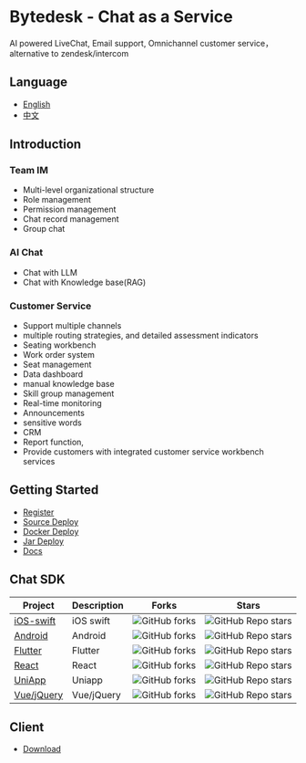 <!--
 * @Author: jackning 270580156@qq.com
 * @Date: 2024-06-05 09:43:27
 * @LastEditors: jackning 270580156@qq.com
 * @LastEditTime: 2024-12-27 12:17:26
 * @Description: bytedesk.com https://github.com/Bytedesk/bytedesk
 *   Please be aware of the BSL license restrictions before installing Bytedesk IM – 
 *  selling, reselling, or hosting Bytedesk IM as a service is a breach of the terms and automatically terminates your rights under the license. 
 *  仅支持企业内部员工自用，严禁私自用于销售、二次销售或者部署SaaS方式销售 
 *  Business Source License 1.1: https://github.com/Bytedesk/bytedesk/blob/main/LICENSE 
 *  contact: 270580156@qq.com 
 *  联系：270580156@qq.com
 * Copyright (c) 2024 by bytedesk.com, All Rights Reserved. 
-->
# Bytedesk - Chat as a Service

AI powered LiveChat, Email support, Omnichannel customer service，alternative to zendesk/intercom

## Language

- [English](./README.md)
- [中文](./README.zh.md)

## Introduction

### Team IM

- Multi-level organizational structure
- Role management
- Permission management
- Chat record management
- Group chat

### AI Chat

- Chat with LLM
- Chat with Knowledge base(RAG)

### Customer Service

- Support multiple channels
- multiple routing strategies, and detailed assessment indicators
- Seating workbench
- Work order system
- Seat management
- Data dashboard
- manual knowledge base
- Skill group management
- Real-time monitoring
- Announcements
- sensitive words
- CRM
- Report function,
- Provide customers with integrated customer service workbench services

## Getting Started

- [Register](https://www.weiyuai.cn/admin/)
- [Source Deploy](https://www.weiyuai.cn/docs/zh-CN/docs/deploy/source)
- [Docker Deploy](https://www.weiyuai.cn/docs/zh-CN/docs/deploy/docker)
- [Jar Deploy](https://www.weiyuai.cn/docs/zh-CN/docs/deploy/jar)
- [Docs](https://www.weiyuai.cn/docs/)

<!-- ## Preview

### Admin

| team | service | ai |
| :----------: | :----------: | :----------: |
| <img src="./images/admin/team.png" width="250"> | <img src="./images/admin/service.png" width="250"> | <img src="./images/admin/ai.png" width="250"> |

## [Desktop](https://github.com/Bytedesk/bytedesk-desktop)

| login | chat | contact | setting |
| :----------: | :----------: | :----------: | :----------: |
| <img src="./images/pc/login2.png" width="100"><img src="./images/pc/switch.png" width="100"> | <img src="./images/pc/chat.png" width="250"> | <img src="./images/pc/contact.png" width="250"> | <img src="./images/pc/setting.png" width="250"> |

| chat-ai | chat-cs | chat-userinfo |
| :----------: | :----------: | :----------: |
| <img src="./images/pc/chat-ai.png" width="250">| <img src="./images/pc/chat-cs.png" width="250"> | <img src="./images/pc/chat-userinfo.png" width="250"> | -->

<!-- ## [Mobile](https://github.com/Bytedesk/bytedesk-mobile)

- [github](https://github.com/Bytedesk/bytedesk-mobile) -->

<!-- ## [Web Chat](https://github.com/bytedesk/bytedesk-react)

- [github](https://github.com/Bytedesk/bytedesk-react) -->

<!-- | custom button color |  custom button left | custom button margin | custom iframe margin |
| :----------: | :----------: | :----------:  | :----------: |
| <img src="./images/visitor-web/button-color.png" width="250"> | <img src="./images/visitor-web/button-left.png" width="250"> | <img src="./images/visitor-web/button-margin.png" width="250"> | <img src="./images/visitor-web/iframe-margin.png" width="250"> |

| custom iframe width |  chat full window | chat iframe window | chat embed window |
| :----------: | :----------: | :----------:  | :----------: |
| <img src="./images/visitor-web/iframe-width.png" width="250"> | <img src="./images/visitor-web/chat-full.png" width="250"> | <img src="./images/visitor-web/chat-iframe.png" width="250"> | <img src="./images/visitor-web/chat-embed.png" width="250"> | -->

## Chat SDK

| Project     | Description           | Forks          | Stars             |
|-------------|-----------------------|----------------|-------------------|
| [iOS-swift](https://github.com/bytedesk/bytedesk-swift) | iOS swift  | ![GitHub forks](https://img.shields.io/github/forks/bytedesk/bytedesk-swift) | ![GitHub Repo stars](https://img.shields.io/github/stars/Bytedesk/bytedesk-swift)                 |
| [Android](https://github.com/bytedesk/bytedesk-android) | Android | ![GitHub forks](https://img.shields.io/github/forks/bytedesk/bytedesk-android) | ![GitHub Repo stars](https://img.shields.io/github/stars/bytedesk/bytedesk-android)  |
| [Flutter](https://github.com/bytedesk/bytedesk-flutter) | Flutter | ![GitHub forks](https://img.shields.io/github/forks/bytedesk/bytedesk-flutter)| ![GitHub Repo stars](https://img.shields.io/github/stars/bytedesk/bytedesk-flutter) |
| [React](https://github.com/bytedesk/bytedesk-react) | React | ![GitHub forks](https://img.shields.io/github/forks/bytedesk/bytedesk-react) | ![GitHub Repo stars](https://img.shields.io/github/stars/bytedesk/bytedesk-react) |
| [UniApp](https://github.com/bytedesk/bytedesk-uniapp) | Uniapp | ![GitHub forks](https://img.shields.io/github/forks/bytedesk/bytedesk-uniapp) | ![GitHub Repo stars](https://img.shields.io/github/stars/bytedesk/bytedesk-uniapp) |
| [Vue/jQuery](https://github.com/bytedesk/bytedesk-web) | Vue/jQuery | ![GitHub forks](https://img.shields.io/github/forks/bytedesk/bytedesk-web) | ![GitHub Repo stars](https://img.shields.io/github/stars/bytedesk/bytedesk-web) |

## Client

- [Download](https://www.weiyuai.cn/download.html)
<!-- - [Windows](https://www.weiyuai.cn/download.html) -->
<!-- - [Mac](https://www.weiyuai.cn/download.html) -->
<!-- - [Linux](https://www.weiyuai.cn/download.html) -->
<!-- - [Android](https://www.weiyuai.cn/download.html) -->
<!-- - [IOS](https://www.weiyuai.cn/download.html) -->

<!-- ## Dev Stack -->
<!-- - [sofaboot](https://github.com/sofastack/sofa-boot/blob/master/README_ZH.md) for im server -->
<!-- - [springboot-3.x for im server](https://github.com/Bytedesk/bytedesk) -->
<!-- - [python for ai](https://github.com/Bytedesk/bytedesk-ai) -->
<!-- - [react for web](https://github.com/Bytedesk/bytedesk-react) -->
<!-- - [flutter for ios&android](https://github.com/Bytedesk/bytedesk-mobile) -->
<!-- - [electron for windows&mac&linux](https://github.com/Bytedesk/bytedesk-desktop) -->

<!-- ## Contact -->

<!-- - [Email](mailto:270580156@qq.com) -->
<!-- - [Wechat](./images/wechat.png) -->
<!-- - 微语技术支持群：
- <img src="./images/wechat_group.jpg" width="200">
- 如群二维码过期，请添加微信，备注: 微语
- <img src="./images/wechat.png" width="100">
- 服务号
- <img src="./images/wechat_mp.jpg" width="100">
- 订阅号
- <img src="./images/wechatai_mp.jpg" width="100"> -->

<!-- ## License -->
<!-- - support business usage -->
<!-- - must not remove trademark && logo info -->
<!-- - selling, reselling, or hosting Bytedesk IM as a service is a breach of the terms and automatically terminates your rights under the license. -->
<!-- - 仅支持企业内部员工自用，销售、二次销售或者部署SaaS方式销售需要获得授权，请勿用于非法用途。 -->